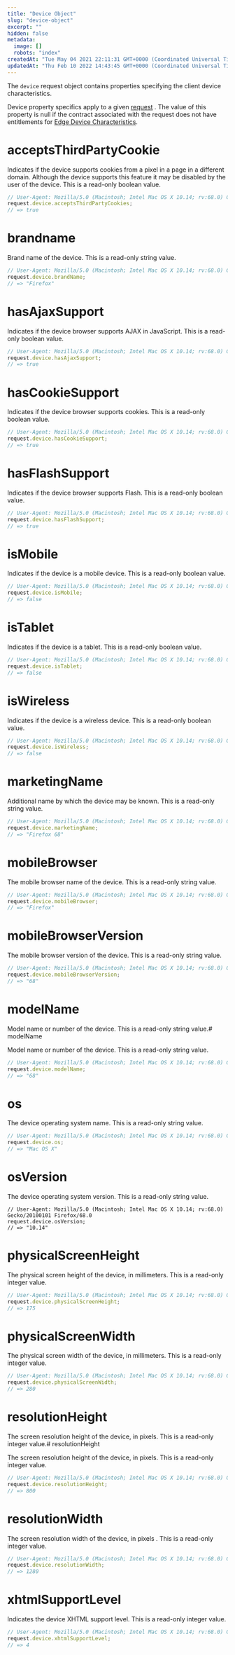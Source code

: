 ```yaml
---
title: "Device Object"
slug: "device-object"
excerpt: ""
hidden: false
metadata: 
  image: []
  robots: "index"
createdAt: "Tue May 04 2021 22:11:31 GMT+0000 (Coordinated Universal Time)"
updatedAt: "Thu Feb 10 2022 14:43:45 GMT+0000 (Coordinated Universal Time)"
---
```

The `device` request object contains properties specifying the client device characteristics.

Device property specifics apply to a given [request](request-object.md) . The value of this property is null if the contract associated with the request does not have entitlements for [Edge Device Characteristics](https://techdocs.akamai.com/property-mgr/docs/device-charac).

# acceptsThirdPartyCookie

Indicates if the device supports cookies from a pixel in a page in a different domain. Although the device supports this feature it may be disabled by the user of the device. This is a read-only boolean value.

```javascript
// User-Agent: Mozilla/5.0 (Macintosh; Intel Mac OS X 10.14; rv:68.0) Gecko/20100101 Firefox/68.0
request.device.acceptsThirdPartyCookies;
// => true
```

# brandname

Brand name of the device. This is a read-only string value.

```javascript
// User-Agent: Mozilla/5.0 (Macintosh; Intel Mac OS X 10.14; rv:68.0) Gecko/20100101 Firefox/68.0
request.device.brandName;
// => "Firefox"
```

# hasAjaxSupport

Indicates if the device browser supports AJAX in JavaScript. This is a read-only boolean value.

```javascript
// User-Agent: Mozilla/5.0 (Macintosh; Intel Mac OS X 10.14; rv:68.0) Gecko/20100101 Firefox/68.0
request.device.hasAjaxSupport;
// => true
```

# hasCookieSupport

Indicates if the device browser supports cookies. This is a read-only boolean value.

```javascript
// User-Agent: Mozilla/5.0 (Macintosh; Intel Mac OS X 10.14; rv:68.0) Gecko/20100101 Firefox/68.0
request.device.hasCookieSupport;
// => true
```

# hasFlashSupport

Indicates if the device browser supports Flash. This is a read-only boolean value.

```javascript
// User-Agent: Mozilla/5.0 (Macintosh; Intel Mac OS X 10.14; rv:68.0) Gecko/20100101 Firefox/68.0
request.device.hasFlashSupport;
// => true
```

# isMobile

Indicates if the device is a mobile device. This is a read-only boolean value.

```javascript
// User-Agent: Mozilla/5.0 (Macintosh; Intel Mac OS X 10.14; rv:68.0) Gecko/20100101 Firefox/68.0 
request.device.isMobile;
// => false
```

# isTablet

Indicates if the device is a tablet. This is a read-only boolean value.

```javascript
// User-Agent: Mozilla/5.0 (Macintosh; Intel Mac OS X 10.14; rv:68.0) Gecko/20100101 Firefox/68.0
request.device.isTablet;
// => false
```

# isWireless

Indicates if the device is a wireless device. This is a read-only boolean value.

```javascript
// User-Agent: Mozilla/5.0 (Macintosh; Intel Mac OS X 10.14; rv:68.0) Gecko/20100101 Firefox/68.0 
request.device.isWireless; 
// => false
```

# marketingName

Additional name by which the device may be known. This is a read-only string value.

```javascript
// User-Agent: Mozilla/5.0 (Macintosh; Intel Mac OS X 10.14; rv:68.0) Gecko/20100101 Firefox/68.0 
request.device.marketingName; 
// => "Firefox 68"
```

# mobileBrowser

The mobile browser name of the device. This is a read-only string value.

```javascript
// User-Agent: Mozilla/5.0 (Macintosh; Intel Mac OS X 10.14; rv:68.0) Gecko/20100101 Firefox/68.0
request.device.mobileBrowser;
// => "Firefox"
```

# mobileBrowserVersion

The mobile browser version of the device. This is a read-only string value.

```javascript
// User-Agent: Mozilla/5.0 (Macintosh; Intel Mac OS X 10.14; rv:68.0) Gecko/20100101 Firefox/68.0
request.device.mobileBrowserVersion;
// => "68"
```

# modelName

Model name or number of the device. This is a read-only string value.# modelName

Model name or number of the device. This is a read-only string value.

```javascript
// User-Agent: Mozilla/5.0 (Macintosh; Intel Mac OS X 10.14; rv:68.0) Gecko/20100101 Firefox/68.0 
request.device.modelName;
// => "68"
```

# os

The device operating system name. This is a read-only string value.

```javascript
// User-Agent: Mozilla/5.0 (Macintosh; Intel Mac OS X 10.14; rv:68.0) Gecko/20100101 Firefox/68.0
request.device.os;
// => "Mac OS X"
```

# osVersion

The device operating system version. This is a read-only string value.

```text
// User-Agent: Mozilla/5.0 (Macintosh; Intel Mac OS X 10.14; rv:68.0) Gecko/20100101 Firefox/68.0
request.device.osVersion;
// => "10.14"
```

# physicalScreenHeight

The physical screen height of the device, in millimeters. This is a read-only integer value.

```javascript
// User-Agent: Mozilla/5.0 (Macintosh; Intel Mac OS X 10.14; rv:68.0) Gecko/20100101 Firefox/68.0
request.device.physicalScreenHeight;
// => 175
```

# physicalScreenWidth

The physical screen width of the device, in millimeters. This is a read-only integer value.

```javascript
// User-Agent: Mozilla/5.0 (Macintosh; Intel Mac OS X 10.14; rv:68.0) Gecko/20100101 Firefox/68.0
request.device.physicalScreenWidth;
// => 280
```

# resolutionHeight

The screen resolution height of the device, in pixels. This is a read-only integer value.# resolutionHeight

The screen resolution height of the device, in pixels. This is a read-only integer value.

```javascript
// User-Agent: Mozilla/5.0 (Macintosh; Intel Mac OS X 10.14; rv:68.0) Gecko/20100101 Firefox/68.0
request.device.resolutionHeight;
// => 800
```

# resolutionWidth

The screen resolution width of the device, in pixels . This is a read-only integer value.

```javascript
// User-Agent: Mozilla/5.0 (Macintosh; Intel Mac OS X 10.14; rv:68.0) Gecko/20100101 Firefox/68.0
request.device.resolutionWidth;
// => 1280
```

# xhtmlSupportLevel

Indicates the device XHTML support level. This is a read-only integer value.

```javascript
// User-Agent: Mozilla/5.0 (Macintosh; Intel Mac OS X 10.14; rv:68.0) Gecko/20100101 Firefox/68.0
request.device.xhtmlSupportLevel;
// => 4
```
